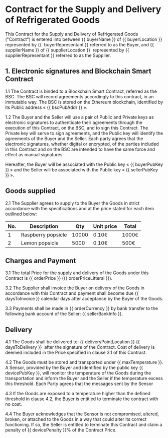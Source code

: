 # Contract for the Supply and Delivery of Refrigerated Goods

This Contract for the Supply and Delivery of Refrigerated Goods ("Contract") is entered into between {{ buyerName }} of {{ buyerLocation }} represented by {{  buyerRepresentant }} referred to as the Buyer, and {{ supplierName }} of {{ supplierLocation }}  represented by {{ supplierRepresentant }} referred to as the Supplier. 

## 1. Electronic signatures and Blockchain Smart Contract

1.1 The Contract is binded to a Blockchain Smart Contract, referred as the BSC. The BSC will record agreements accordingly to this contract, in an immutable way. The BSC is stored on the Ethereum blockchain, identified by its Public address « {{ bscPubAddr }} ».

1.2 The Buyer and the Seller will use a pair of Public and Private keys as electronic signatures to authenticate their agreements through the execution of this Contract, on the BSC, and to sign this Contract. The Private key will serve to sign agreements, and the Public key will identify the agreements of the Buyer and the Seller. Each party agrees that the electronic signatures, whether digital or encrypted, of the parties included in this Contract and on the BSC are intended to have the same force and effect as manual signatures. 

Hereafter, the Buyer will be associated with the Public key « {{ buyerPubKey }} » and the Seller will be associated with the Public key « {{ sellerPubKey }} ».

## Goods supplied

2.1 The Supplier agrees to supply to the Buyer the Goods in strict accordance with the specifications and at the price stated for each item outlined below:


| No. | Description | Qty | Unit price | Total |
|---|---|---|---|---|
| 1 | Raspberry popsicle | 10000 | 0.10€ | 1000€ |
| 2 | Lemon popsicle | 5000 | 0.10€ | 500€ |

## Charges and Payment

3.1 The total Price for the supply and delivery of the Goods under this Contract is {{ orderPrice }} ({{ orderPriceLitteral }}).

3.2 The Supplier shall invoice the Buyer on delivery of the Goods in accordance with this Contract and payment shall become due {{ daysToInvoice }} calendar days after acceptance by the Buyer of the Goods.

3.3 Payments shall be made in {{ orderCurrency }} by bank transfer to the following bank account of the Seller: {{ sellerBankInfo }}.

## Delivery

4.1 The Goods shall be delivered to: {{ deliveryPointLocation }} {{ daysToDelivery }}  after the signature of the Contract. Cost of delivery is deemed included in the Price specified in clause 3.1 of this Contract.

4.2 The Goods must be stored and transported under {{ maxTemperature }}. A Sensor, provided by the Buyer and identified by the public key {{ devicePubKey }}, will monitor the temperature of the Goods during the transportation and inform the Buyer and the Seller if the temperature excess this threshold. Each Party agrees that the messages sent by the Sensor

4.3 If the Goods are exposed to a temperature higher than the defined threshold in clause 4.2, the Buyer is entitled to terminate the contract with no cost.

4.4 The Buyer acknowledges that the Sensor is not compromised, altered, broken, or attached to the Goods in a way that could alter its correct functioning. If so, the Seller is entitled to terminate this Contract and claim a penalty of {{ devicePenalty }}% of the Contract Price.